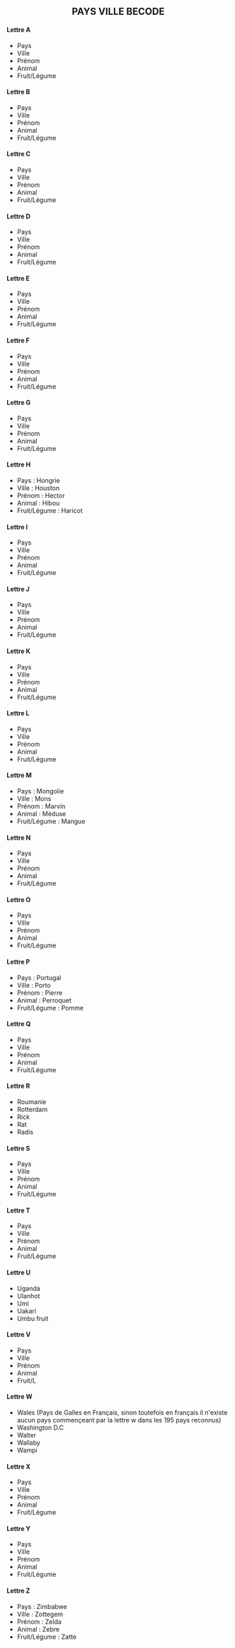 <h2 style="text-align : center">PAYS VILLE BECODE</h2>

#### Lettre A ####

- Pays 
- Ville
- Prénom
- Animal
- Fruit/Légume

#### Lettre B ####

- Pays 
- Ville
- Prénom
- Animal
- Fruit/Légume

#### Lettre C ####

- Pays 
- Ville
- Prénom
- Animal
- Fruit/Légume

#### Lettre D ####

- Pays 
- Ville
- Prénom
- Animal
- Fruit/Légume

#### Lettre E ####

- Pays 
- Ville
- Prénom
- Animal
- Fruit/Légume

#### Lettre F ####

- Pays 
- Ville
- Prénom
- Animal
- Fruit/Légume

#### Lettre G ####

- Pays 
- Ville
- Prénom
- Animal
- Fruit/Légume

#### Lettre  H ####

- Pays : Hongrie
- Ville : Houston
- Prénom : Hector
- Animal : Hibou
- Fruit/Légume : Haricot

#### Lettre I ####

- Pays 
- Ville
- Prénom
- Animal
- Fruit/Légume

#### Lettre J ####

- Pays 
- Ville
- Prénom
- Animal
- Fruit/Légume

#### Lettre K ####

- Pays 
- Ville
- Prénom
- Animal
- Fruit/Légume

#### Lettre L ####

- Pays 
- Ville
- Prénom
- Animal
- Fruit/Légume

#### Lettre M ####

- Pays : Mongolie
- Ville : Mons
- Prénom : Marvin
- Animal : Méduse
- Fruit/Légume : Mangue

#### Lettre N ####

- Pays 
- Ville
- Prénom
- Animal
- Fruit/Légume

#### Lettre O ####

- Pays 
- Ville
- Prénom
- Animal
- Fruit/Légume

#### Lettre P ####

- Pays : Portugal 
- Ville : Porto
- Prénom : Pierre
- Animal : Perroquet
- Fruit/Légume : Pomme

#### Lettre Q ####

- Pays 
- Ville
- Prénom
- Animal
- Fruit/Légume

#### Lettre R ####

- Roumanie 
- Rotterdam
- Rick
- Rat
- Radis

#### Lettre S ####

- Pays 
- Ville
- Prénom
- Animal
- Fruit/Légume

#### Lettre T ####

- Pays 
- Ville
- Prénom
- Animal
- Fruit/Légume

#### Lettre U ####

- Uganda 
- Ulanhot
- Umi
- Uakari
- Umbu fruit

#### Lettre V ####

- Pays 
- Ville
- Prénom
- Animal
- Fruit/L
#### Lettre W ####

- Wales (Pays de Galles en Français, sinon toutefois en français il n'existe aucun pays commençeant par la lettre w dans les 195 pays reconnus)
- Washington D.C
- Walter
- Wallaby
- Wampi

#### Lettre X ####

- Pays 
- Ville
- Prénom
- Animal
- Fruit/Légume

#### Lettre Y ####

- Pays 
- Ville
- Prénom
- Animal
- Fruit/Légume

#### Lettre Z ####

- Pays : Zimbabwe
- Ville : Zottegem 
- Prénom : Zelda
- Animal : Zebre
- Fruit/Légume : Zatte